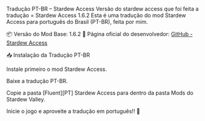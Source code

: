 Tradução PT-BR – Stardew Access
Versão do stardew access que foi feita a tradução = Stardew Access 1.6.2
Esta é uma tradução do mod Stardew Access para português do Brasil (PT-BR), feita por mim.

📦 Versão do Mod Base: 1.6.2
🔗 Página oficial do desenvolvedor: [GitHub - Stardew Access](https://github.com/stardew-access/stardew-access)

📥 Instalação da Tradução PT-BR

Instale primeiro o mod Stardew Access.

Baixe a tradução PT-BR.

Copie a pasta [Fluent][PT] Stardew Access para dentro da pasta Mods do Stardew Valley.

Inicie o jogo e aproveite a tradução em português!! 🎉
